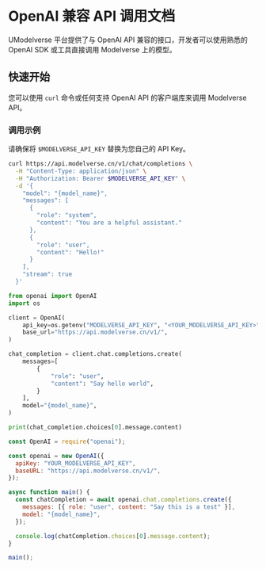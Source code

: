 # OpenAI 兼容 API 调用文档

UModelverse 平台提供了与 OpenAI API 兼容的接口，开发者可以使用熟悉的 OpenAI SDK 或工具直接调用 Modelverse 上的模型。

## 快速开始

您可以使用 `curl` 命令或任何支持 OpenAI API 的客户端库来调用 Modelverse API。

### 调用示例

请确保将 `$MODELVERSE_API_KEY` 替换为您自己的 API Key。

<tabs>
<tab name="curl">

```bash
curl https://api.modelverse.cn/v1/chat/completions \
  -H "Content-Type: application/json" \
  -H "Authorization: Bearer $MODELVERSE_API_KEY" \
  -d '{
    "model": "{model_name}",
    "messages": [
      {
        "role": "system",
        "content": "You are a helpful assistant."
      },
      {
        "role": "user",
        "content": "Hello!"
      }
    ],
    "stream": true
  }'
```

</tab>
<tab name="python">

```python
from openai import OpenAI
import os

client = OpenAI(
    api_key=os.getenv("MODELVERSE_API_KEY", "<YOUR_MODELVERSE_API_KEY>"),
    base_url="https://api.modelverse.cn/v1/",
)

chat_completion = client.chat.completions.create(
    messages=[
        {
            "role": "user",
            "content": "Say hello world",
        }
    ],
    model="{model_name}",
)

print(chat_completion.choices[0].message.content)

```

</tab>
<tab name="node.js">

```javascript
const OpenAI = require("openai");

const openai = new OpenAI({
  apiKey: "YOUR_MODELVERSE_API_KEY",
  baseURL: "https://api.modelverse.cn/v1/",
});

async function main() {
  const chatCompletion = await openai.chat.completions.create({
    messages: [{ role: "user", content: "Say this is a test" }],
    model: "{model_name}",
  });

  console.log(chatCompletion.choices[0].message.content);
}

main();
```

</tab>
</tabs>
